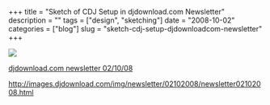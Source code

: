 +++
title = "Sketch of CDJ Setup in djdownload.com Newsletter"
description = ""
tags = ["design", "sketching"]
date = "2008-10-02"
categories = ["blog"]
slug = "sketch-cdj-setup-djdownloadcom-newsletter"
+++



  <div class="notebook-screenshot"><a href="http://images.djdownload.com/img/newsletter/02102008/newsletter02102008.html"><img src="http://media.konigi.com/notebook/djdownload-cdj-setup.jpg" class="notebook-image" /></a></div><p><a href="http://images.djdownload.com/img/newsletter/02102008/newsletter02102008.html">djdownload.com newsletter 02/10/08</a></p>
    
  <a href="http://images.djdownload.com/img/newsletter/02102008/newsletter02102008.html">http://images.djdownload.com/img/newsletter/02102008/newsletter02102008.html</a>
